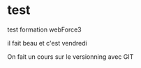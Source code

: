 # test
test formation webForce3

il fait beau et c'est vendredi

On fait un cours sur le versionning avec GIT
